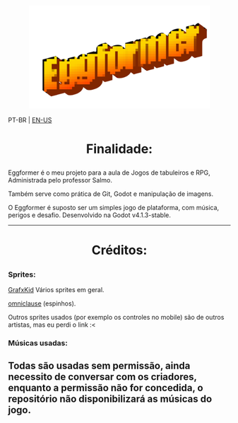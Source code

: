 <p align="center">
<img src="/Assets/image.png" width="410"/>
</p>

PT-BR | [EN-US](docs/english.md)



# <p style="text-align: center;">Finalidade:</p>

Eggformer é o meu projeto para a aula de Jogos de tabuleiros e RPG, Administrada pelo professor Salmo.

Também serve como prática de Git, Godot e manipulação de imagens. 

O Eggformer é suposto ser um simples jogo de plataforma, com música, perigos e desafio. Desenvolvido na Godot v4.1.3-stable.

----


# <p style="text-align: center;">Créditos:</p>

### Sprites:

[GrafxKid](itch.io) Vários sprites em geral.

[omniclause](https://omniclause.itch.io/spikes) (espinhos). 

Outros sprites usados (por exemplo os controles no mobile) são de outros artistas, mas eu perdi o link :<

### Músicas usadas: 

## Todas são usadas sem permissão, ainda necessito de conversar com os criadores, enquanto a permissão não for concedida, o repositório não disponibilizará as músicas do jogo.


